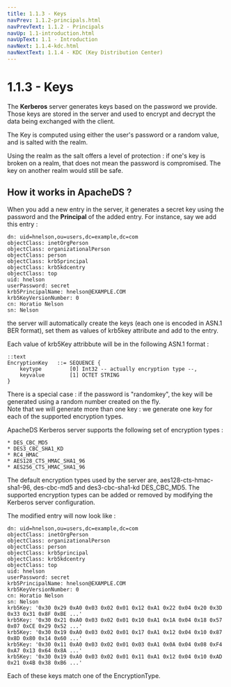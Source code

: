 ```yaml
---
title: 1.1.3 - Keys
navPrev: 1.1.2-principals.html
navPrevText: 1.1.2 - Principals
navUp: 1.1-introduction.html
navUpText: 1.1 - Introduction
navNext: 1.1.4-kdc.html
navNextText: 1.1.4 - KDC (Key Distribution Center)
---
```


# 1.1.3 - Keys

The **Kerberos** server generates keys based on the password we provide. Those keys are stored in the server and used to encrypt and decrypt the data being exchanged with the client.

The Key is computed using either the user's password or a random value, and is salted with the realm. 

<DIV class="INFO" markdown="1">
Using the realm as the salt offers a level of protection : if one's key is broken on a realm, that does not mean the password is compromised. The key on another realm would still be safe.
</DIV>

## How it works in ApacheDS ?

When you add a new entry in the server, it generates a secret key using the password and the **Principal** of the added entry. For instance, say we add this entry :

    
    dn: uid=hnelson,ou=users,dc=example,dc=com
    objectClass: inetOrgPerson
    objectClass: organizationalPerson
    objectClass: person
    objectClass: krb5principal
    objectClass: krb5kdcentry
    objectClass: top
    uid: hnelson
    userPassword: secret
    krb5PrincipalName: hnelson@EXAMPLE.COM
    krb5KeyVersionNumber: 0
    cn: Horatio Nelson
    sn: Nelson

the server will automatically create the keys (each one is encoded in ASN.1 BER format), set them as values of krb5key attribute and add to the entry. 

Each value of krb5Key attribbute will be in the following ASN.1 format :
    
    ::text
    EncryptionKey   ::= SEQUENCE {
        keytype         [0] Int32 -- actually encryption type --,
        keyvalue        [1] OCTET STRING
    }

<DIV class="INFO" mardown="1">
There is a special case : if the password is "randomkey", the key will be generated using a random number created on the fly.
</DIV>

<DIV class="INFO" mardown="1">
Note that we will generate more than one key : we generate one key for each of the supported encryption types. 

ApacheDS Kerberos server supports the following set of encryption types :

    * DES_CBC_MD5
    * DES3_CBC_SHA1_KD
    * RC4_HMAC
    * AES128_CTS_HMAC_SHA1_96
    * AES256_CTS_HMAC_SHA1_96

The default encryption types used by the server are, aes128-cts-hmac-sha1-96, des-cbc-md5 and des3-cbc-sha1-kd DES_CBC_MD5. The supported encryption types can be added or removed by modifying the Kerberos server configuration.
</DIV>


The modified entry will now look like :

    
    dn: uid=hnelson,ou=users,dc=example,dc=com
    objectClass: inetOrgPerson
    objectClass: organizationalPerson
    objectClass: person
    objectClass: krb5principal
    objectClass: krb5kdcentry
    objectClass: top
    uid: hnelson
    userPassword: secret
    krb5PrincipalName: hnelson@EXAMPLE.COM
    krb5KeyVersionNumber: 0
    cn: Horatio Nelson
    sn: Nelson
    krb5Key: '0x30 0x29 0xA0 0x03 0x02 0x01 0x12 0xA1 0x22 0x04 0x20 0x3D 0x33 0x31 0x8F 0xBE ...'
    krb5Key: '0x30 0x21 0xA0 0x03 0x02 0x01 0x10 0xA1 0x1A 0x04 0x18 0x57 0x07 0xCE 0x29 0x52 ...'
    krb5Key: '0x30 0x19 0xA0 0x03 0x02 0x01 0x17 0xA1 0x12 0x04 0x10 0x87 0x8D 0x80 0x14 0x60 ...'
    krb5Key: '0x30 0x11 0xA0 0x03 0x02 0x01 0x03 0xA1 0x0A 0x04 0x08 0xF4 0xA7 0x13 0x64 0x8A ...'
    krb5Key: '0x30 0x19 0xA0 0x03 0x02 0x01 0x11 0xA1 0x12 0x04 0x10 0xAD 0x21 0x4B 0x38 0xB6 ...'

Each of these keys match one of the EncryptionType.